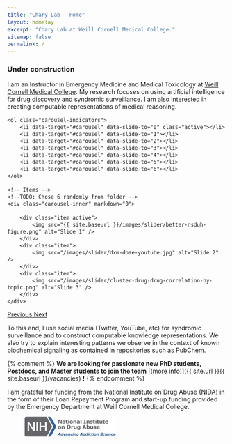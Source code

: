```yaml
---
title: "Chary Lab - Home"
layout: homelay
excerpt: "Chary Lab at Weill Cornell Medical College."
sitemap: false
permalink: /
---
```


### Under construction ###

I am an Instructor in Emergency Medicine and Medical Toxicology at [Weill Cornell Medical College](https://weill.cornell.edu/). My research focuses on using artificial intelligence for drug discovery and syndromic surveillance. I am also interested in creating computable representations of medical reasoning.

<div markdown="0" id="carousel" class="carousel slide" data-ride="carousel" data-interval="5000" data-pause="hover" >

    <ol class="carousel-indicators">
        <li data-target="#carousel" data-slide-to="0" class="active"></li>
        <li data-target="#carousel" data-slide-to="1"></li>
        <li data-target="#carousel" data-slide-to="2"></li>
        <li data-target="#carousel" data-slide-to="3"></li>
        <li data-target="#carousel" data-slide-to="4"></li>
        <li data-target="#carousel" data-slide-to="5"></li>
        <li data-target="#carousel" data-slide-to="6"></li>
    </ol>

    <!-- Items -->
    <!--TODO: Chose 6 randomly from folder -->
    <div class="carousel-inner" markdown="0">

        <div class="item active">
            <img src="{{ site.baseurl }}/images/slider/better-nsduh-figure.png" alt="Slide 1" />
        </div>
        <div class="item">
            <img src="/images/slider/dxm-dose-youtube.jpg" alt="Slide 2" />
        </div>
        <div class="item">
            <img src="/images/slider/cluster-drug-drug-correlation-by-topic.png" alt="Slide 3" />
        </div>
    </div>
  <a class="left carousel-control" href="#carousel" role="button" data-slide="prev">
    <span class="glyphicon glyphicon-chevron-left" aria-hidden="true"></span>
    <span class="sr-only">Previous</span>
  </a>
  <a class="right carousel-control" href="#carousel" role="button" data-slide="next">
    <span class="glyphicon glyphicon-chevron-right" aria-hidden="true"></span>
    <span class="sr-only">Next</span>
  </a>
</div>

To this end, I use social media (Twitter, YouTube, etc) for syndromic surveillance and to construct computable knowledge representations. We also try to explain interesting patterns we observe in the context of known biochemical signaling as contained in repositories such as PubChem.

 {% comment %}
 **We are  looking for passionate new PhD students, Postdocs, and Master students to join the team** [(more info)]({{ site.url }}{{ site.baseurl }}/vacancies) **!**
{% endcomment %}

I am grateful for funding from the National Institute on Drug Abuse (NIDA) in the form of their Loan Repayment Program and start-up funding provided by the Emergency Department at Weill Cornell Medical College. 

<figure class="fourth">
  <img src="/images/logopic/NIDA.png" style="width: 210px">
</figure>
